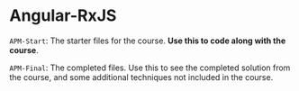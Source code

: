 # Angular-RxJS

`APM-Start`: The starter files for the course. **Use this to code along with the course**.

`APM-Final`: The completed files. Use this to see the completed solution from the course, and some additional techniques not included in the course.
